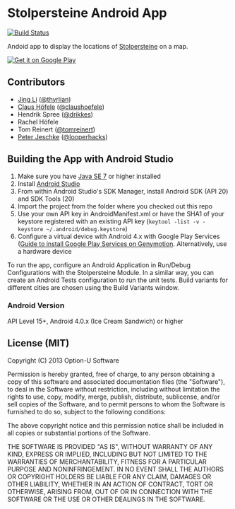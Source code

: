 # Stolpersteine Android App

[![Build Status](https://api.travis-ci.org/stolpersteine/stolpersteine-android.svg)](https://travis-ci.org/optionu/stolpersteine-android)

Andoid app to display the locations of [Stolpersteine](http://en.wikipedia.org/wiki/Stolperstein) on a map. 

[![Get it on Google Play](https://developer.android.com/images/brand/en_generic_rgb_wo_45.png)](https://play.google.com/store/apps/details?id=com.option_u.stolpersteine)

## Contributors

- [Jing Li](https://github.com/thyrlian) ([@thyrlian](https://twitter.com/thyrlian))
- [Claus Höfele](http://github.com/choefele) ([@claushoefele](https://twitter.com/claushoefele))
- Hendrik Spree ([@drikkes](https://twitter.com/drikkes))
- Rachel Höfele
- Tom Reinert ([@tomreinert](https://twitter.com/tomreinert))
- [Peter Jeschke](https://github.com/looperhacks) ([@looperhacks](https://github.com/looperhacks))

## Building the App with Android Studio

1. Make sure you have [Java SE 7](http://www.oracle.com/technetwork/articles/javase/index-jsp-138363.html) or higher installed
2. Install [Android Studio](https://developer.android.com/sdk/installing/studio.html)
3. From within Android Studio's SDK Manager, install Android SDK (API 20) and SDK Tools (20)
4. Import the project from the folder where you checked out this repo
5. Use your own API key in AndroidManifest.xml or have the SHA1 of your keystore registered with an existing API key (`keytool -list -v -keystore ~/.android/debug.keystore`)
6. Configure a virtual device with Android 4.x with Google Play Services ([Guide to install Google Play Services on Genymotion](http://stackoverflow.com/questions/17831990/how-do-you-install-google-frameworks-play-accounts-etc-on-a-genymotion-virtu). Alternatively, use a hardware device

To run the app, configure an Android Application in Run/Debug Configurations with the Stolpersteine Module. In a similar way, you can create an Android Tests configuration to run the unit tests. Build variants for different cities are chosen using the Build Variants window.

### Android Version

API Level 15+, Android 4.0.x (Ice Cream Sandwich) or higher

## License (MIT)

Copyright (C) 2013 Option-U Software

Permission is hereby granted, free of charge, to any person obtaining a copy of this software and associated documentation files (the "Software"), to deal in the Software without restriction, including without limitation the rights to use, copy, modify, merge, publish, distribute, sublicense, and/or sell copies of the Software, and to permit persons to whom the Software is furnished to do so, subject to the following conditions:

The above copyright notice and this permission notice shall be included in all copies or substantial portions of the Software.

THE SOFTWARE IS PROVIDED "AS IS", WITHOUT WARRANTY OF ANY KIND, EXPRESS OR IMPLIED, INCLUDING BUT NOT LIMITED TO THE WARRANTIES OF MERCHANTABILITY, FITNESS FOR A PARTICULAR PURPOSE AND NONINFRINGEMENT. IN NO EVENT SHALL THE AUTHORS OR COPYRIGHT HOLDERS BE LIABLE FOR ANY CLAIM, DAMAGES OR OTHER LIABILITY, WHETHER IN AN ACTION OF CONTRACT, TORT OR OTHERWISE, ARISING FROM, OUT OF OR IN CONNECTION WITH THE SOFTWARE OR THE USE OR OTHER DEALINGS IN THE SOFTWARE.
